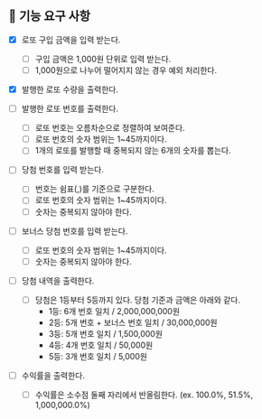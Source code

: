 ## 🚀 기능 요구 사항


- [x] 로또 구입 금액을 입력 받는다. 
  - [ ] 구입 금액은 1,000원 단위로 입력 받는다. 
  - [ ] 1,000원으로 나누어 떨어지지 않는 경우 예외 처리한다.

- [x] 발행한 로또 수량을 출력한다.

- [ ] 발행한 로또 번호를 출력한다.
  - [ ] 로또 번호는 오름차순으로 정렬하여 보여준다.
  - [ ] 로또 번호의 숫자 범위는 1~45까지이다.
  - [ ] 1개의 로또를 발행할 때 중복되지 않는 6개의 숫자를 뽑는다.

- [ ] 당첨 번호를 입력 받는다. 
  - [ ] 번호는 쉼표(,)를 기준으로 구분한다.
  - [ ] 로또 번호의 숫자 범위는 1~45까지이다.
  - [ ] 숫자는 중복되지 않아야 한다.

- [ ] 보너스 당첨 번호를 입력 받는다.
  - [ ] 로또 번호의 숫자 범위는 1~45까지이다.
  - [ ] 숫자는 중복되지 않아야 한다.

- [ ] 당첨 내역을 출력한다.
  - [ ] 당첨은 1등부터 5등까지 있다. 당첨 기준과 금액은 아래와 같다.
      - 1등: 6개 번호 일치 / 2,000,000,000원
      - 2등: 5개 번호 + 보너스 번호 일치 / 30,000,000원
      - 3등: 5개 번호 일치 / 1,500,000원
      - 4등: 4개 번호 일치 / 50,000원
      - 5등: 3개 번호 일치 / 5,000원
    
- [ ] 수익률을 출력한다.
  - [ ] 수익률은 소수점 둘째 자리에서 반올림한다. (ex. 100.0%, 51.5%, 1,000,000.0%)
